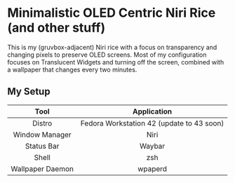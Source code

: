 # Minimalistic OLED Centric Niri Rice (and other stuff)

This is my (gruvbox-adjacent) Niri rice with a focus on transparency and changing pixels to preserve OLED screens. Most of my configuration focuses on Translucent Widgets and turning off the screen, combined with a wallpaper that changes every two minutes.

## My Setup

| Tool | Application |
|:-----------:|:----:|
| Distro | Fedora Workstation 42 (update to 43 soon) |
| Window Manager | Niri |
| Status Bar | Waybar |
| Shell| zsh|
| Wallpaper Daemon | wpaperd|


